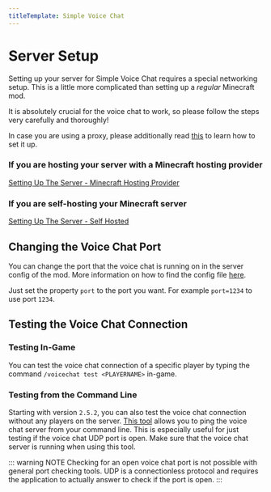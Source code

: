 ```yaml
---
titleTemplate: Simple Voice Chat
---
```


# Server Setup

Setting up your server for Simple Voice Chat requires a special networking setup.
This is a little more complicated than setting up a *regular* Minecraft mod.

It is absolutely crucial for the voice chat to work, so please follow the steps very carefully and thoroughly!

In case you are using a proxy, please additionally read [this](proxy_setup) to learn how to set it up.

### If you are hosting your server with a Minecraft hosting provider

[Setting Up The Server - Minecraft Hosting Provider](server_setup_mc_hosting)

### If you are self-hosting your Minecraft server

[Setting Up The Server - Self Hosted](server_setup_self_hosted)

## Changing the Voice Chat Port

You can change the port that the voice chat is running on in the server config of the mod.
More information on how to find the config file [here](server_config).

Just set the property `port` to the port you want.
For example `port=1234` to use port `1234`.

## Testing the Voice Chat Connection

### Testing In-Game

You can test the voice chat connection of a specific player by typing the command `/voicechat test <PLAYERNAME>` in-game.

### Testing from the Command Line

Starting with version `2.5.2`, you can also test the voice chat connection without any players on the server.
[This tool](https://github.com/henkelmax/svc-cli-utils) allows you to ping the voice chat server from your command line.
This is especially useful for just testing if the voice chat UDP port is open.
Make sure that the voice chat server is running when using this tool.

::: warning NOTE
Checking for an open voice chat port is not possible with general port checking tools.
UDP is a connectionless protocol and requires the application to actually answer to check if the port is open.
:::

<ClientOnly>
    <WikiTracker name="setup"/>
</ClientOnly>
